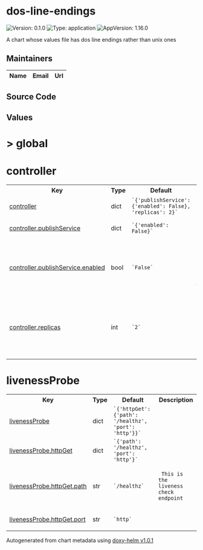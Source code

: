 
# dos-line-endings



![Version: 0.1.0](https://img.shields.io/badge/Version-0.1.0-informational?style=flat-square) ![Type: application](https://img.shields.io/badge/Type-application-informational?style=flat-square) ![AppVersion: 1.16.0](https://img.shields.io/badge/AppVersion-1.16.0-informational?style=flat-square)



A chart whose values file has dos line endings rather than unix ones





## Maintainers

| Name | Email | Url |
| ---- | ------ | --- |




## Source Code





## Values



<h1>> global</h1><h1>controller</h1>
<table style="">
    <tr>
        <th>Key</th>
        <th>Type</th>
        <th>Default</th>
        <th>Description</th>
    </tr>
<tr style="" ><td>

[controller](.\values.yaml#L11)

</td><td>dict</td><td><code>`{'publishService': {'enabled': False}, 'replicas': 2}`</code></td><td></td></tr><tr style="" ><td>

[controller.publishService](.\values.yaml#L12)

</td><td>dict</td><td><code>`{'enabled': False}`</code></td><td></td></tr><tr style="" ><td>

[controller.publishService.enabled](.\values.yaml#L14)

</td><td>bool</td><td><code>`False`</code></td><td><p><code> Whether to expose the ingress controller to the public world sdf</code></p></td></tr><tr style="" ><td>

[controller.replicas](.\values.yaml#L18)

</td><td>int</td><td><code>`2`</code></td><td><p><code> Number of nginx-ingress pods to load balance between sdf.</code></p></td></tr>
</table>

<h1>livenessProbe</h1>
<table style="">
    <tr>
        <th>Key</th>
        <th>Type</th>
        <th>Default</th>
        <th>Description</th>
    </tr>
<tr style="" ><td>

[livenessProbe](.\values.yaml#L5)

</td><td>dict</td><td><code>`{'httpGet': {'path': '/healthz', 'port': 'http'}}`</code></td><td></td></tr><tr style="" ><td>

[livenessProbe.httpGet](.\values.yaml#L6)

</td><td>dict</td><td><code>`{'path': '/healthz', 'port': 'http'}`</code></td><td></td></tr><tr style="" ><td>

[livenessProbe.httpGet.path](.\values.yaml#L8)

</td><td>str</td><td><code>`/healthz`</code></td><td><p><code> This is the liveness check endpoint</code></p></td></tr><tr style="" ><td>

[livenessProbe.httpGet.port](.\values.yaml#L9)

</td><td>str</td><td><code>`http`</code></td><td></td></tr>
</table>



Autogenerated from chart metadata using [doxy-helm v1.0.1](https://github.com/tactful-ai/doxyhelm)
    